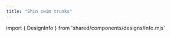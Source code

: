 ```yaml
---
title: "Shin swim trunks"
---
```


import { DesignInfo } from 'shared/components/designs/info.mjs'

<DesignInfo design='shin' docs />


